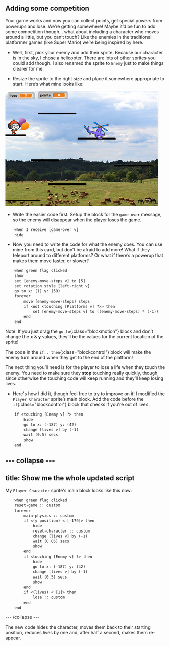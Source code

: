 ## Adding some competition

Your game works and now you can collect points, get special powers from powerups and lose. We’re getting somewhere! Maybe it’d be fun to add some competition though… what about including a character who moves around a little, but you can’t touch? Like the enemies in the traditional platformer games \(like Super Mario\) we’re being inspired by here.

+ Well, first, pick your enemy and add their sprite. Because our character is in the sky, I chose a helicopter. There are lots of other sprites you could add though. I also renamed the sprite to `Enemy` just to make things clearer for me.

+ Resize the sprite to the right size and place it somewhere appropriate to start. Here’s what mine looks like: 

![The helicopter enemy sprite](images/enemySprite.png)

+ Write the easier code first: Setup the block for the `game over` message, so the enemy will disappear when the player loses the game. 

```blocks
    when I receive [game-over v]
    hide
```

+ Now you need to write the code for what the enemy does. You can use mine from this card, but don’t be afraid to add more! What if they teleport around to different platforms? Or what if there’s a powerup that makes them move faster, or slower? 

```blocks
    when green flag clicked
    show
    set [enemy-move-steps v] to [5]
    set rotation style [left-right v]
    go to x: (1) y: (59)
    forever
        move (enemy-move-steps) steps
        if <not <touching [Platforms v] ?>> then
            set [enemy-move-steps v] to ((enemy-move-steps) * (-1))
        end
    end
```

Note: If you just drag the `go to`{:class="blockmotion"} block and don’t change the **x** & **y** values, they’ll be the values for the current location of the sprite!
 
The code in the `if.. then`{:class="blockcontrol"} block will make the enemy turn around when they get to the end of the platform!

The next thing you’ll need is for the player to lose a life when they touch the enemy. You need to make sure they **stop** touching really quickly, though, since otherwise the touching code will keep running and they’ll keep losing lives. 

+ Here's how I did it, though feel free to try to improve on it! I modified the `Player Character` sprite’s main block. Add the code before the `if`{:class="blockcontrol"} block that checks if you're out of lives.

```blocks
    if <touching [Enemy v] ?> then
        hide
        go to x: (-187) y: (42)
        change [lives v] by (-1)
        wait (0.5) secs
        show
    end
```

--- collapse ---
---
title: Show me the whole updated script
---

My `Player Character` sprite's main block looks like this now:

```blocks
    when green flag clicked
    reset-game :: custom
    forever
        main-physics :: custom
        if <(y position) < [-179]> then
            hide
            reset-character :: custom
            change [lives v] by (-1)
            wait (0.05) secs
            show
        end
        if <touching [Enemy v] ?> then
            hide
            go to x: (-187) y: (42)
            change [lives v] by (-1)
            wait (0.5) secs
            show
        end
        if <(lives) < [1]> then
            lose :: custom
        end
    end
```

--- /collapse ---

The new code hides the character, moves them back to their starting position, reduces lives by one and, after half a second, makes them re-appear.